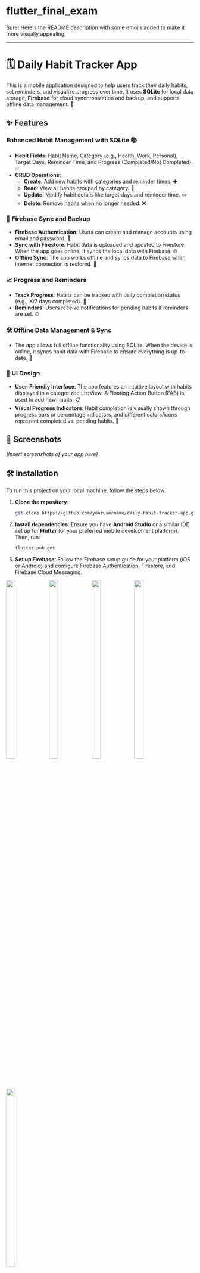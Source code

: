 # flutter_final_exam

Sure! Here's the README description with some emojis added to make it more visually appealing:

---

# 🗓️ Daily Habit Tracker App

This is a mobile application designed to help users track their daily habits, set reminders, and visualize progress over time. It uses **SQLite** for local data storage, **Firebase** for cloud synchronization and backup, and supports offline data management. 📱

## ✨ Features

### Enhanced Habit Management with SQLite 📚
- **Habit Fields**: Habit Name, Category (e.g., Health, Work, Personal), Target Days, Reminder Time, and Progress (Completed/Not Completed). ✅
- **CRUD Operations**:
  - **Create**: Add new habits with categories and reminder times. ➕
  - **Read**: View all habits grouped by category. 👀
  - **Update**: Modify habit details like target days and reminder time. ✏️
  - **Delete**: Remove habits when no longer needed. ❌

### 🔄 Firebase Sync and Backup
- **Firebase Authentication**: Users can create and manage accounts using email and password. 🔐
- **Sync with Firestore**: Habit data is uploaded and updated to Firestore. When the app goes online, it syncs the local data with Firebase. 🌐
- **Offline Sync**: The app works offline and syncs data to Firebase when internet connection is restored. 📶

### 📈 Progress and Reminders
- **Track Progress**: Habits can be tracked with daily completion status (e.g., X/7 days completed). 🏅
- **Reminders**: Users receive notifications for pending habits if reminders are set. ⏰

### 🛠️ Offline Data Management & Sync
- The app allows full offline functionality using SQLite. When the device is online, it syncs habit data with Firebase to ensure everything is up-to-date. 📡

### 🎨 UI Design
- **User-Friendly Interface**: The app features an intuitive layout with habits displayed in a categorized ListView. A Floating Action Button (FAB) is used to add new habits. 📋
- **Visual Progress Indicators**: Habit completion is visually shown through progress bars or percentage indicators, and different colors/icons represent completed vs. pending habits. 🌈

## 📸 Screenshots

*(Insert screenshots of your app here)*

## 🛠️ Installation

To run this project on your local machine, follow the steps below:

1. **Clone the repository**:
   ```bash
   git clone https://github.com/yourusername/daily-habit-tracker-app.git
   ```

2. **Install dependencies**:
   Ensure you have **Android Studio** or a similar IDE set up for **Flutter** (or your preferred mobile development platform). Then, run:
   ```bash
   flutter pub get
   ```

3. **Set up Firebase**:
   Follow the Firebase setup guide for your platform (iOS or Android) and configure Firebase Authentication, Firestore, and Firebase Cloud Messaging.






<p>
  <img src="https://github.com/user-attachments/assets/90e277ca-30b3-4536-8b1e-f5e28096a156" width="22%" Height="35%">
    <img src="https://github.com/user-attachments/assets/fde6d13d-842a-4318-a9ef-0d04240ed8ad" width="22%" Height="35%">
      <img src="https://github.com/user-attachments/assets/a7266a66-2f24-4dec-b052-6a6dd8ddf3bc" width="22%" Height="35%">
        <img src="https://github.com/user-attachments/assets/5b2fa93f-12c1-49e2-809c-381690c06987" width="22%" Height="35%">
<img src="https://github.com/user-attachments/assets/8a43df15-06fc-4e11-b1af-6b2bb979085dl̥" width="22%" Height="35%">
          
</p>
  <img src="https://github.com/user-attachments/assets/b0e9de84-6012-4194-b83b-4d4b0b606bde" Height="35%">
                <img src="https://github.com/user-attachments/assets/5e621f01-1851-4fc5-b866-8d1cb536f697"  Height="35%">
                 <img src="https://github.com/user-attachments/assets/2b62ae22-265c-4531-897a-fe64ecc8e0cb" Height="35%">
